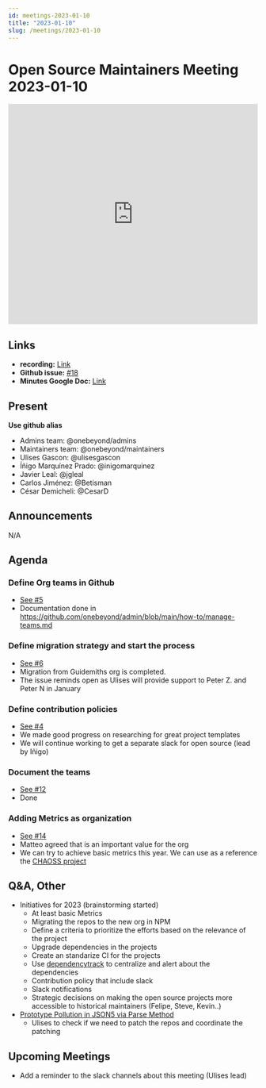 ```yaml
---
id: meetings-2023-01-10  
title: "2023-01-10"
slug: /meetings/2023-01-10
---
```


# Open Source Maintainers Meeting 2023-01-10


<iframe width="100%" height="444" src="https://www.youtube.com/embed/H_7vJErSWmo" title="YouTube video player" frameborder="0" allow="accelerometer; autoplay; clipboard-write; encrypted-media; gyroscope; picture-in-picture; web-share" allowfullscreen></iframe>

## Links
* **recording:** [Link](https://www.youtube.com/watch?v=H_7vJErSWmo)
* **Github issue:** [#18](https://github.com/onebeyond/admin/issues/18)
* **Minutes Google Doc:** [Link](https://docs.google.com/document/d/1UznnVv0jCL7NMcjjqvfcfrOeuKlF-_i1j9B5HSw7Wl8/edit?usp=sharing)

## Present
__Use github alias__
* Admins team: @onebeyond/admins
* Maintainers team: @onebeyond/maintainers
* Ulises Gascon: @ulisesgascon
* Íñigo Marquínez Prado: @inigomarquinez
* Javier Leal: @jgleal
* Carlos Jiménez: @Betisman
* César Demicheli: @CesarD

## Announcements

N/A

## Agenda


### Define Org teams in Github 
- [See #5](https://github.com/onebeyond/admin/issues/5)
- Documentation done in https://github.com/onebeyond/admin/blob/main/how-to/manage-teams.md

### Define migration strategy and start the process 
- [See #6](https://github.com/onebeyond/admin/issues/6)
- Migration from Guidemiths org is completed.
- The issue reminds open as Ulises will provide support to Peter Z. and Peter N in January

### Define contribution policies 
- [See #4](https://github.com/onebeyond/admin/issues/4)
- We made good progress on researching for great project templates
- We will continue working to get a separate slack for open source (lead by Iñigo)


### Document the teams 
- [See #12](https://github.com/onebeyond/admin/issues/12)
- Done

### Adding Metrics as organization 
- [See #14](https://github.com/onebeyond/admin/issues/14)
- Matteo agreed that is an important value for the org
- We can try to achieve basic metrics this year. We can use as a reference the [CHAOSS project](https://chaoss.community/)

## Q&A, Other
- Initiatives for 2023 (brainstorming started)
  - At least basic Metrics
  - Migrating the repos to the new org in NPM
  - Define a criteria to prioritize the efforts based on the relevance of the project
  - Upgrade dependencies in the projects
  - Create an standarize CI for the projects
  - Use [dependencytrack](https://dependencytrack.org/) to centralize and alert about the dependencies
  - Contribution policy that include slack
  - Slack notifications
  - Strategic decisions on making the open source projects more accessible to historical maintainers (Felipe, Steve, Kevin..)
- [Prototype Pollution in JSON5 via Parse Method](https://github.com/advisories/GHSA-9c47-m6qq-7p4h)
  - Ulises to check if we need to patch the repos and coordinate the patching


## Upcoming Meetings
- Add a reminder to the slack channels about this meeting (Ulises lead)
